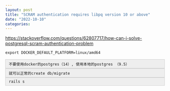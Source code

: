 ```yaml
---
layout: post
title: "SCRAM authentication requires libpq version 10 or above"
date: "2022-10-10"
categories: 
---
```

<p><a href="https://stackoverflow.com/questions/62807717/how-can-i-solve-postgresql-scram-authentication-problem">https://stackoverflow.com/questions/62807717/how-can-i-solve-postgresql-scram-authentication-problem</a></p>

<p><code>export DOCKER_DEFAULT_PLATFORM=linux/amd64</code></p>

<div style="background:#eeeeee;border:1px solid #cccccc;padding:5px 10px;"><code>不要使用docker的postgres（14）, 使用本地的postgres （9.5）</code></div>

<div style="background:#eeeeee;border:1px solid #cccccc;padding:5px 10px;"><code>就可以正常的create db/migrate </code></div>

<div style="background:#eeeeee;border:1px solid #cccccc;padding:5px 10px;"><code>rails s</code></div>

